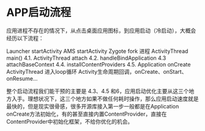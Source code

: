 # APP启动流程
应用进程不存在的情况下，从点击桌面应用图标，到应用启动（冷启动），大概会经历以下流程：

Launcher startActivity
AMS startActivity
Zygote fork 进程
ActivityThread main()
4.1.  ActivityThread attach
4.2. handleBindApplication
4.3  attachBaseContext
4.4. installContentProviders
4.5. Application onCreate
ActivityThread 进入loop循环
Activity生命周期回调，onCreate、onStart、onResume...

整个启动流程我们能干预的主要是 4.3、4.5 和6，应用启动优化主要从这三个地方入手。理想状况下，这三个地方如果不做任何耗时操作，那么应用启动速度就是最快的，但是现实很骨感，很多开源库接入第一步一般都是在Application onCreate方法初始化，有的甚至直接内置ContentProvider，直接在ContentProvider中初始化框架，不给你优化的机会。